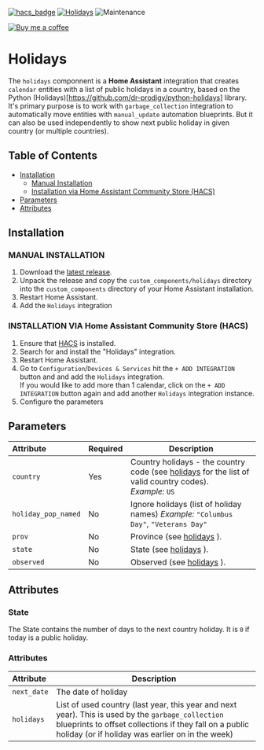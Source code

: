 [![hacs_badge](https://img.shields.io/badge/HACS-Default-orange.svg)](https://github.com/custom-components/hacs) [![Holidays](https://img.shields.io/github/v/release/bruxy70/Holidays.svg?1)](https://github.com/bruxy70/Holidays) ![Maintenance](https://img.shields.io/maintenance/yes/2021.svg)

[![Buy me a coffee](https://img.shields.io/static/v1.svg?label=Buy%20me%20a%20coffee&message=🥨&color=black&logo=buy%20me%20a%20coffee&logoColor=white&labelColor=6f4e37)](https://www.buymeacoffee.com/3nXx0bJDP)

# Holidays

The `holidays` componnent is a **Home Assistant** integration that creates `calendar` entities with a list of public holidays in a country, based on the Python (Holidays)[https://github.com/dr-prodigy/python-holidays] library.
It's primary purpose is to work with `garbage_collection` integration to automatically move entities with `manual_update` automation blueprints. But it can also be used independently to show next public holiday in given country (or multiple countries).

## Table of Contents
* [Installation](#installation)
  + [Manual Installation](#manual-installation)
  + [Installation via Home Assistant Community Store (HACS)](#installation-via-home-assistant-community-store-hacs)
* [Parameters](#Parameters)
* [Attributes](#Attributes)

## Installation

### MANUAL INSTALLATION
1. Download the
   [latest release](https://github.com/bruxy70/Holidays/releases/latest).
2. Unpack the release and copy the `custom_components/holidays` directory
   into the `custom_components` directory of your Home Assistant
   installation.
3. Restart Home Assistant.
4. Add the `Holidays` integration

### INSTALLATION VIA Home Assistant Community Store (HACS)
1. Ensure that [HACS](https://hacs.xyz/) is installed.
2. Search for and install the "Holidays" integration.
4. Restart Home Assistant.
5. Go to `Configuration`/`Devices & Services` hit the `+ ADD INTEGRATION` button and and add the `Holidays` integration. <br />If you would like to add more than 1 calendar, click on the `+ ADD INTEGRATION` button again and add another `Holidays` integration instance.
6. Configure the parameters

## Parameters
|Attribute |Required|Description
|:----------|----------|------------
| `country` | Yes | Country holidays - the country code (see [holidays](https://github.com/dr-prodigy/python-holidays) for the list of valid country codes).<br/>*Example:* `US` 
| `holiday_pop_named` | No | Ignore holidays (list of holiday names) *Example:* `"Columbus Day"`, `"Veterans Day"`
| `prov` | No | Province (see [holidays](https://github.com/dr-prodigy/python-holidays) ).
| `state` | No | State (see [holidays](https://github.com/dr-prodigy/python-holidays) ).
| `observed` | No | Observed (see [holidays](https://github.com/dr-prodigy/python-holidays) ).

## Attributes
### State
The State contains the number of days to the next country holiday. It is `0` if today is a public holiday.

### Attributes
| Attribute | Description
|:----------|------------
| `next_date` | The date of holiday
| `holidays` | List of used country (last year, this year and next year). This is used by the `garbage_collection` blueprints to offset collections if they fall on a public holiday (or if holiday was earlier on in the week)
